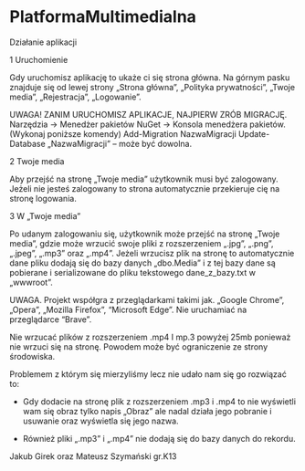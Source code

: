 # PlatformaMultimedialna

Działanie aplikacji

1 Uruchomienie

Gdy uruchomisz aplikację to ukaże ci się strona główna. Na górnym pasku znajduje się od lewej strony „Strona główna”, „Polityka prywatności”, 
„Twoje media”, „Rejestracja”, „Logowanie”.

UWAGA! ZANIM URUCHOMISZ APLIKACJE, NAJPIERW ZRÓB MIGRACJĘ.
Narzędzia -> Menedżer pakietów NuGet -> Konsola menedżera pakietów.
(Wykonaj poniższe komendy)
Add-Migration NazwaMigracji 
Update-Database
„NazwaMigracji” – może być dowolna.

2 Twoje media

Aby przejść na stronę „Twoje media” użytkownik musi być zalogowany.
Jeżeli nie jesteś zalogowany to strona automatycznie przekieruje cię na stronę logowania.

3 W „Twoje media”

Po udanym zalogowaniu się, użytkownik może przejść na stronę „Twoje media”, gdzie może wrzucić swoje pliki z rozszerzeniem „.jpg”, „.png”, „.jpeg”, „.mp3” oraz „.mp4”. Jeżeli wrzucisz plik na stronę to automatycznie dane pliku dodają się do bazy danych „dbo.Media” i z tej bazy dane są pobierane i serializowane do pliku tekstowego dane_z_bazy.txt  w „wwwroot”.





UWAGA.
Projekt współgra z przeglądarkami takimi jak. „Google Chrome”, „Opera”, „Mozilla Firefox”, “Microsoft Edge”. 
Nie uruchamiać na przeglądarce “Brave”.

Nie wrzucać plików z rozszerzeniem .mp4 I mp.3 powyżej 25mb ponieważ nie wrzuci się na stronę. Powodem może być ograniczenie ze strony środowiska.

Problemem z którym się mierzyliśmy lecz nie udało nam się go rozwiązać to:
- Gdy dodacie na stronę plik z rozszerzeniem .mp3 i .mp4 to nie wyświetli wam się obraz tylko napis „Obraz” ale nadal działa jego pobranie i usuwanie oraz wyświetla się jego nazwa. 

- Również pliki „.mp3” i „.mp4” nie dodają się do bazy danych do rekordu. 



Jakub Girek oraz Mateusz Szymański gr.K13
